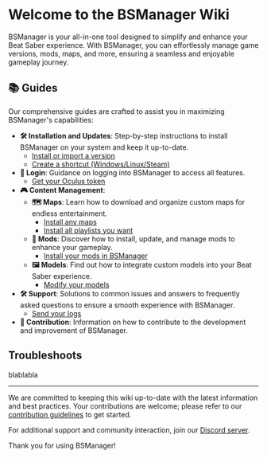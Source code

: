 # Welcome to the BSManager Wiki

BSManager is your all-in-one tool designed to simplify and enhance your Beat Saber experience. With BSManager, you can effortlessly manage game versions, mods, maps, and more, ensuring a seamless and enjoyable gameplay journey.

## 📚 Guides

Our comprehensive guides are crafted to assist you in maximizing BSManager's capabilities:

- **🛠️ Installation and Updates**: Step-by-step instructions to install BSManager on your system and keep it up-to-date.
    - [Install or import a version]()
    - [Create a shortcut (Windows/Linux/Steam)]()
- **🔑 Login**: Guidance on logging into BSManager to access all features.
    - [Get your Oculus token]()
- **🎮 Content Management**:
    - **🗺️ Maps**: Learn how to download and organize custom maps for endless entertainment.
        - [Install any maps]()
        - [Install all playlists you want]()
    - **🧩 Mods**: Discover how to install, update, and manage mods to enhance your gameplay.
        - [Install your mods in BSManager]()
    - **🖼️ Models**: Find out how to integrate custom models into your Beat Saber experience.
        - [Modify your models]()
- **🛠️ Support**: Solutions to common issues and answers to frequently asked questions to ensure a smooth experience with BSManager.
    - [Send your logs]()
- **🤝 Contribution**: Information on how to contribute to the development and improvement of BSManager.

## Troubleshoots

blablabla


----

We are committed to keeping this wiki up-to-date with the latest information and best practices. Your contributions are welcome; please refer to our [contribution guidelines](https://github.com/Zagrios/bs-manager/wiki) to get started.

For additional support and community interaction, join our [Discord server](https://discord.gg/bsmanager).

Thank you for using BSManager!

